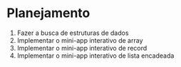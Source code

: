 # Planejamento

1. Fazer a busca de estruturas de dados
2. Implementar o mini-app interativo de array
3. Implementar o mini-app interativo de record
4. Implementar o mini-app interativo de lista encadeada

